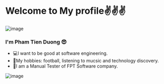 #                                                         Welcome to My profile✌️✌️✌️
![image](https://github.com/duongmake/duongmake/assets/95214894/5f64ace3-dc4c-4592-9468-813a4c41da87)

### I'm Pham Tien Duong 😎
* 💻I want to be good at software engineering. 
* 🥳My hobbies: football, listening to mucsic and technology discovery.               
* 🏢I am a Manual Tester of FPT Software company. 


![image](https://github.com/duongmake/duongmake/assets/95214894/0986d5ca-3598-456a-8017-f1b0e79ac099)

